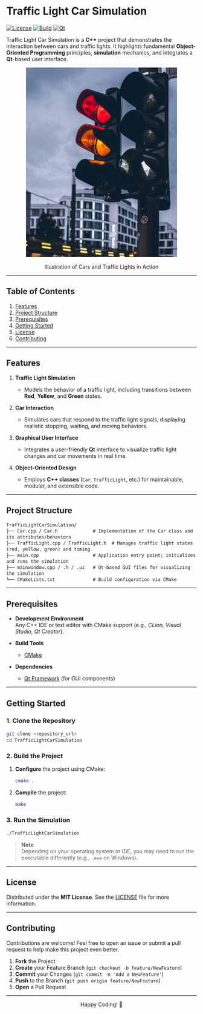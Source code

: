 <!-- PROJECT TITLE & BADGES -->
# Traffic Light Car Simulation 
[![License](https://img.shields.io/badge/License-MIT-blue.svg)](LICENSE)
[![Build](https://img.shields.io/badge/Build-Passing-brightgreen.svg)](#)
[![Qt](https://img.shields.io/badge/Qt-Framework-2596be.svg)](https://www.qt.io/)

Traffic Light Car Simulation is a **C++** project that demonstrates the interaction between cars and traffic lights. It highlights fundamental **Object-Oriented Programming** principles, **simulation** mechanics, and integrates a **Qt**-based user interface.

<div align="center">
  <img src="images/traffic-light-simulation.png" alt="Traffic Light Simulation Illustration" width="400"/>
  <p>Illustration of Cars and Traffic Lights in Action</p>
</div>



---

## Table of Contents
1. [Features](#features)
2. [Project Structure](#project-structure)
3. [Prerequisites](#prerequisites)
4. [Getting Started](#getting-started)
5. [License](#license)
6. [Contributing](#contributing)

---

## Features

1. **Traffic Light Simulation**  
   - Models the behavior of a traffic light, including transitions between **Red**, **Yellow**, and **Green** states.

2. **Car Interaction**  
   - Simulates cars that respond to the traffic light signals, displaying realistic stopping, waiting, and moving behaviors.

3. **Graphical User Interface**  
   - Integrates a user-friendly **Qt** interface to visualize traffic light changes and car movements in real time.

4. **Object-Oriented Design**  
   - Employs **C++ classes** (`Car`, `TrafficLight`, etc.) for maintainable, modular, and extensible code.

---

## Project Structure

```
TrafficLightCarSimulation/
├── Car.cpp / Car.h             # Implementation of the Car class and its attributes/behaviors
├── TrafficLight.cpp / TrafficLight.h  # Manages traffic light states (red, yellow, green) and timing
├── main.cpp                    # Application entry point; initializes and runs the simulation
├── mainwindow.cpp / .h / .ui   # Qt-based GUI files for visualizing the simulation
└── CMakeLists.txt              # Build configuration via CMake
```

---

## Prerequisites

- **Development Environment**  
  Any C++ IDE or text editor with CMake support (e.g., *CLion, Visual Studio, Qt Creator*).
  
- **Build Tools**  
  - [CMake](https://cmake.org/)

- **Dependencies**  
  - [Qt Framework](https://www.qt.io/) (for GUI components)

---

## Getting Started

### 1. Clone the Repository

```bash
git clone <repository_url>
cd TrafficLightCarSimulation
```

### 2. Build the Project

1. **Configure** the project using CMake:
   
   ```bash
   cmake .
   ```

2. **Compile** the project:
   
   ```bash
   make
   ```

### 3. Run the Simulation

```bash
./TrafficLightCarSimulation
```

> **Note**  
> Depending on your operating system or IDE, you may need to run the executable differently (e.g., `.exe` on Windows).

---

## License

Distributed under the **MIT License**. See the [LICENSE](LICENSE) file for more information.

---

## Contributing

Contributions are welcome! Feel free to open an issue or submit a pull request to help make this project even better. 

1. **Fork** the Project
2. **Create** your Feature Branch (`git checkout -b feature/NewFeature`)
3. **Commit** your Changes (`git commit -m 'Add a NewFeature'`)
4. **Push** to the Branch (`git push origin feature/NewFeature`)
5. **Open** a Pull Request

---

<p align="center">Happy Coding! 🚦</p>
